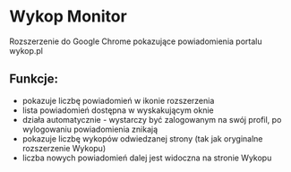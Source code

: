 Wykop Monitor
=============

Rozszerzenie do Google Chrome pokazujące powiadomienia portalu wykop.pl

Funkcje:
--------

* pokazuje liczbę powiadomień w ikonie rozszerzenia
* lista powiadomień dostępna w wyskakującym oknie
* działa automatycznie - wystarczy być zalogowanym na swój profil, po wylogowaniu powiadomienia znikają 
* pokazuje liczbę wykopów odwiedzanej strony (tak jak oryginalne rozszerzenie Wykopu)
* liczba nowych powiadomień dalej jest widoczna na stronie Wykopu